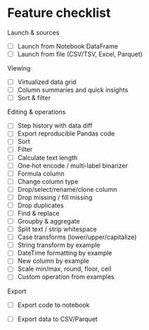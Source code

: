 # Feature checklist

Launch & sources
- [ ] Launch from Notebook DataFrame
- [ ] Launch from file (CSV/TSV, Excel, Parquet)

Viewing
- [ ] Virtualized data grid
- [ ] Column summaries and quick insights
- [ ] Sort & filter

Editing & operations
- [ ] Step history with data diff
- [ ] Export reproducible Pandas code
- [ ] Sort
- [ ] Filter
- [ ] Calculate text length
- [ ] One‑hot encode / multi‑label binarizer
- [ ] Formula column
- [ ] Change column type
- [ ] Drop/select/rename/clone column
- [ ] Drop missing / fill missing
- [ ] Drop duplicates
- [ ] Find & replace
- [ ] Groupby & aggregate
- [ ] Split text / strip whitespace
- [ ] Case transforms (lower/upper/capitalize)
- [ ] String transform by example
- [ ] DateTime formatting by example
- [ ] New column by example
- [ ] Scale min/max, round, floor, ceil
- [ ] Custom operation from examples

Export
- [ ] Export code to notebook
- [ ] Export data to CSV/Parquet

